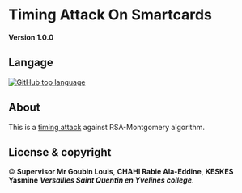 # Timing Attack On Smartcards

**Version 1.0.0**

## Langage 

[![GitHub top language](https://img.shields.io/github/languages/top/Chahi-Rabie-Ala-Eddine/Timing-Attack-On-Smart-Cards)](https://github.com/Chahi-Rabie-Ala-Eddine/Timing-Attack-On-Smart-Cards)
 
## About

This is a [timing attack](https://medium.com/asecuritysite-when-bob-met-alice/side-channels-and-the-montgomery-reduction-algorithm-with-golang-50754103b75d) against RSA-Montgomery algorithm.

## License & copyright

© **Supervisor Mr Goubin Louis**, **CHAHI Rabie Ala-Eddine**, **KESKES Yasmine** ***Versailles Saint Quentin en Yvelines college***.

